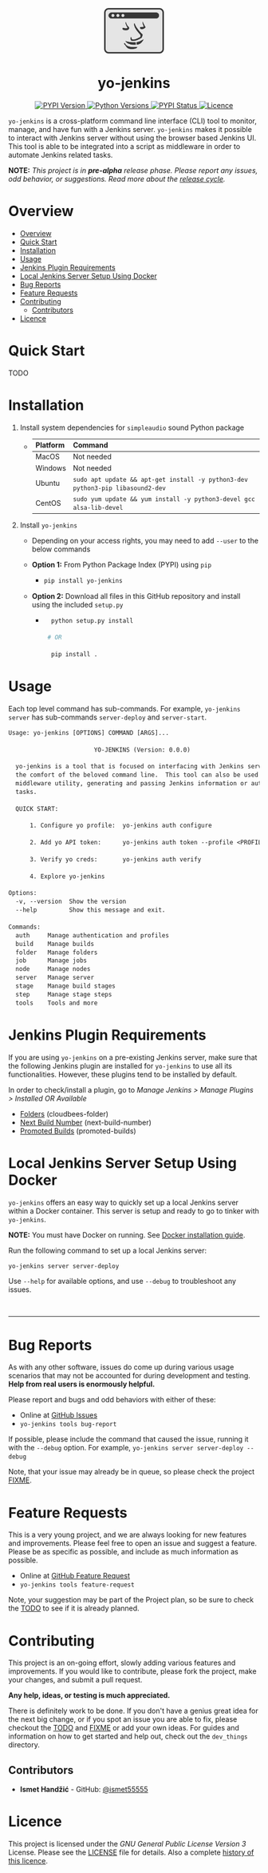 <p align="center"><img width="120
" alt="portfolio_view" src="https://raw.githubusercontent.com/ismet55555/yo-jenkins/main/dev_things/assets/logo_final.png"></p>

<h1 align="center">yo-jenkins</h1>


<!-- Licence Shield from https://shields.io/-->
<p align="center">

<a href="https://pypi.org/project/yo-jenkins/">
  <img alt="PYPI Version" src="https://img.shields.io/pypi/v/yo-jenkins?color=blue">
</a>

<a href="https://pypi.org/project/yo-jenkins/">
  <img alt="Python Versions" src="https://img.shields.io/pypi/pyversions/yo-jenkins">
</a>

<a href="https://pypi.org/project/yo-jenkins/">
  <img alt="PYPI Status" src="https://img.shields.io/pypi/status/yo-jenkins">
</a>

<a href="https://github.com/ismet55555/yo-jenkins/blob/main/LICENSE">
  <img alt="Licence" src="https://img.shields.io/github/license/ismet55555/yo-jenkins">
</a>

<!-- <a href="https://travis-ci.com/github/ismet55555/exam-terminal">
  <img alt="Build Status" src="https://img.shields.io/travis/com/ismet55555/exam-terminal/master">
</a>

<a href="https://www.codacy.com/gh/ismet55555/exam-terminal/dashboard?utm_source=github.com&amp;utm_medium=referral&amp;utm_content=ismet55555/exam-terminal&amp;utm_campaign=Badge_Grade">
  <img src="https://app.codacy.com/project/badge/Grade/dc108e18f27b4b86a9f6304745e6869c"/>
</a> -->
</p>


`yo-jenkins` is a cross-platform command line interface (CLI) tool to monitor, manage, and have fun with a Jenkins server. `yo-jenkins` makes it possible to interact with Jenkins server without using the browser based Jenkins UI. This tool is able to be integrated into a script as middleware in order to automate Jenkins related tasks.

**NOTE:** *This project is in **pre-alpha** release phase. Please report any issues, odd behavior, or suggestions. Read more about the [release cycle](https://en.wikipedia.org/wiki/Software_release_life_cycle).*

<!-- &nbsp; -->

# Overview

- [Overview](#overview)
- [Quick Start](#quick-start)
- [Installation](#installation)
- [Usage](#usage)
- [Jenkins Plugin Requirements](#jenkins-plugin-requirements)
- [Local Jenkins Server Setup Using Docker](#local-jenkins-server-setup-using-docker)
- [Bug Reports](#bug-reports)
- [Feature Requests](#feature-requests)
- [Contributing](#contributing)
  - [Contributors](#contributors)
- [Licence](#licence)


# Quick Start

TODO

# Installation

1. Install system dependencies for `simpleaudio` sound Python package
   - | Platform 	| Command                                                                        	|
     |----------	|--------------------------------------------------------------------------------	|
     | MacOS    	| Not needed                                                                     	|
     | Windows  	| Not needed                                                                     	|
     | Ubuntu   	| `sudo apt update && apt-get install -y python3-dev python3-pip libasound2-dev` 	|
     | CentOS   	| `sudo yum update && yum install -y python3-devel gcc alsa-lib-devel`           	|


2. Install `yo-jenkins`
    - Depending on your access rights, you may need to add `--user` to the below commands
    - **Option 1:** From Python Package Index (PYPI) using `pip`
      - ```bash
        pip install yo-jenkins
        ```

   - **Option 2:** Download all files in this GitHub repository and install using the included `setup.py`
     - ```bash
         python setup.py install

        # OR

         pip install .
         ```

# Usage

Each top level command has sub-commands. For example, `yo-jenkins server` has sub-commands `server-deploy` and `server-start`.

```txt
Usage: yo-jenkins [OPTIONS] COMMAND [ARGS]...

                        YO-JENKINS (Version: 0.0.0) 

  yo-jenkins is a tool that is focused on interfacing with Jenkins server from
  the comfort of the beloved command line.  This tool can also be used as a
  middleware utility, generating and passing Jenkins information or automating
  tasks.

  QUICK START:

      1. Configure yo profile:  yo-jenkins auth configure

      2. Add yo API token:      yo-jenkins auth token --profile <PROFILE>

      3. Verify yo creds:       yo-jenkins auth verify

      4. Explore yo-jenkins

Options:
  -v, --version  Show the version
  --help         Show this message and exit.

Commands:
  auth     Manage authentication and profiles
  build    Manage builds
  folder   Manage folders
  job      Manage jobs
  node     Manage nodes
  server   Manage server
  stage    Manage build stages
  step     Manage stage steps
  tools    Tools and more
```

# Jenkins Plugin Requirements

If you are using `yo-jenkins` on a pre-existing Jenkins server, make sure that the following Jenkins plugin are installed for `yo-jenkins` to use all its functionalities. However, these plugins tend to be installed by default.

In order to check/install a plugin, go to *Manage Jenkins > Manage Plugins > Installed OR Available*

- [Folders](https://plugins.jenkins.io/cloudbees-folder/) (cloudbees-folder)
- [Next Build Number](https://plugins.jenkins.io/next-build-number/) (next-build-number)
- [Promoted Builds](https://plugins.jenkins.io/promoted-builds/) (promoted-builds)

# Local Jenkins Server Setup Using Docker

`yo-jenkins` offers an easy way to quickly set up a local Jenkins server within a Docker container. This server is setup and ready to go to tinker with `yo-jenkins`. 

**NOTE:** You must have Docker on running. See [Docker installation guide](dev_things\docker.md).

Run the following command to set up a local Jenkins server:
```bash
yo-jenkins server server-deploy
```

Use `--help` for available options, and use `--debug` to troubleshoot any issues.

&nbsp;

---

# Bug Reports

As with any other software, issues do come up during various usage scenarios that may not be accounted for during development and testing. **Help from real users is enormously helpful.**

Please report and bugs and odd behaviors with either of these:

- Online at [GitHub Issues](https://github.com/ismet55555/yo-jenkins/issues/new?assignees=&labels=&template=bug_report.md&title=)
-  `yo-jenkins tools bug-report`

If possible, please include the command that caused the issue, running it with the `--debug` option. For example, `yo-jenkins server server-deploy --debug`

Note, that your issue may already be in queue, so please check the project [FIXME](https://github.com/ismet55555/yo-jenkins/projects/2).

# Feature Requests

This is a very young project, and we are always looking for new features and improvements. Please feel free to open an issue and suggest a feature. Please be as specific as possible, and include as much information as possible.

- Online at [GitHub Feature Request](https://github.com/ismet55555/yo-jenkins/issues/new?assignees=&labels=&template=feature_request.md&title=)
- `yo-jenkins tools feature-request`

Note, your suggestion may be part of the Project plan, so be sure to check the [TODO](https://github.com/ismet55555/yo-jenkins/projects/1) to see if it is already planned.


# Contributing

This project is an on-going effort, slowly adding various features and improvements. If you would like to contribute, please fork the project, make your changes, and submit a pull request.

**Any help, ideas, or testing is much appreciated.**

There is definitely work to be done. If you don't have a genius great idea for the next big change, or if you spot an issue you are able to fix, please checkout the [TODO](https://github.com/ismet55555/yo-jenkins/projects/1) and [FIXME](https://github.com/ismet55555/yo-jenkins/projects/2) or add your own ideas. For guides and information on how to get started and help out, check out the `dev_things` directory.

## Contributors

- **Ismet Handžić** - GitHub: [@ismet55555](https://github.com/ismet55555)


# Licence
This project is licensed under the *GNU General Public License Version 3* License. Please see the [LICENSE](LICENSE) file for details. Also a complete [history of this licence](https://en.wikipedia.org/wiki/GNU_General_Public_License).
